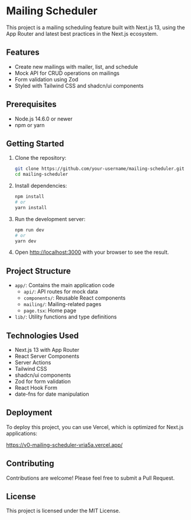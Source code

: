 # Mailing Scheduler

This project is a mailing scheduling feature built with Next.js 13, using the App Router and latest best practices in the Next.js ecosystem.

## Features

- Create new mailings with mailer, list, and schedule
- Mock API for CRUD operations on mailings
- Form validation using Zod
- Styled with Tailwind CSS and shadcn/ui components

## Prerequisites

- Node.js 14.6.0 or newer
- npm or yarn

## Getting Started

1. Clone the repository:

   ```bash
   git clone https://github.com/your-username/mailing-scheduler.git
   cd mailing-scheduler
   ```

2. Install dependencies:

   ```bash
   npm install
   # or
   yarn install
   ```

3. Run the development server:

   ```bash
   npm run dev
   # or
   yarn dev
   ```

4. Open [http://localhost:3000](http://localhost:3000) with your browser to see the result.

## Project Structure

- `app/`: Contains the main application code
  - `api/`: API routes for mock data
  - `components/`: Reusable React components
  - `mailing/`: Mailing-related pages
  - `page.tsx`: Home page
- `lib/`: Utility functions and type definitions

## Technologies Used

- Next.js 13 with App Router
- React Server Components
- Server Actions
- Tailwind CSS
- shadcn/ui components
- Zod for form validation
- React Hook Form
- date-fns for date manipulation

## Deployment

To deploy this project, you can use Vercel, which is optimized for Next.js applications:

https://v0-mailing-scheduler-vria5a.vercel.app/

## Contributing

Contributions are welcome! Please feel free to submit a Pull Request.

## License

This project is licensed under the MIT License.

